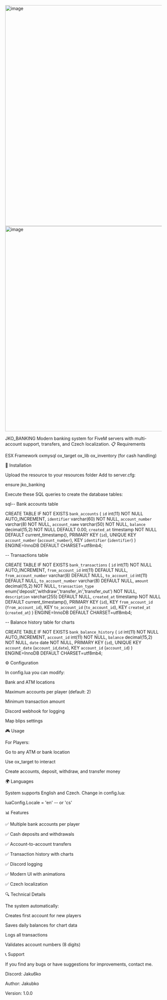 <img width="1205" height="708" alt="image" src="https://github.com/user-attachments/assets/bead1bd9-c05f-4f2b-8fdf-75f27c5fc5ea" />
<img width="539" height="658" alt="image" src="https://github.com/user-attachments/assets/0d5b3dc4-1376-453b-a658-87cbb88ba736" />



JKO_BANKING
Modern banking system for FiveM servers with multi-account support, transfers, and Czech localization.
📋 Requirements

ESX Framework
oxmysql
ox_target
ox_lib
ox_inventory (for cash handling)

🔧 Installation

Upload the resource to your resources folder
Add to server.cfg:

ensure jko_banking

Execute these SQL queries to create the database tables:

sql-- Bank accounts table

CREATE TABLE IF NOT EXISTS `bank_accounts` (
  `id` int(11) NOT NULL AUTO_INCREMENT,
  `identifier` varchar(60) NOT NULL,
  `account_number` varchar(8) NOT NULL,
  `account_name` varchar(50) NOT NULL,
  `balance` decimal(15,2) NOT NULL DEFAULT 0.00,
  `created_at` timestamp NOT NULL DEFAULT current_timestamp(),
  PRIMARY KEY (`id`),
  UNIQUE KEY `account_number` (`account_number`),
  KEY `identifier` (`identifier`)
) ENGINE=InnoDB DEFAULT CHARSET=utf8mb4;

-- Transactions table

CREATE TABLE IF NOT EXISTS `bank_transactions` (
  `id` int(11) NOT NULL AUTO_INCREMENT,
  `from_account_id` int(11) DEFAULT NULL,
  `from_account_number` varchar(8) DEFAULT NULL,
  `to_account_id` int(11) DEFAULT NULL,
  `to_account_number` varchar(8) DEFAULT NULL,
  `amount` decimal(15,2) NOT NULL,
  `transaction_type` enum('deposit','withdraw','transfer_in','transfer_out') NOT NULL,
  `description` varchar(255) DEFAULT NULL,
  `created_at` timestamp NOT NULL DEFAULT current_timestamp(),
  PRIMARY KEY (`id`),
  KEY `from_account_id` (`from_account_id`),
  KEY `to_account_id` (`to_account_id`),
  KEY `created_at` (`created_at`)
) ENGINE=InnoDB DEFAULT CHARSET=utf8mb4;

-- Balance history table for charts

CREATE TABLE IF NOT EXISTS `bank_balance_history` (
  `id` int(11) NOT NULL AUTO_INCREMENT,
  `account_id` int(11) NOT NULL,
  `balance` decimal(15,2) NOT NULL,
  `date` date NOT NULL,
  PRIMARY KEY (`id`),
  UNIQUE KEY `account_date` (`account_id`,`date`),
  KEY `account_id` (`account_id`)
) ENGINE=InnoDB DEFAULT CHARSET=utf8mb4;


⚙️ Configuration

In config.lua you can modify:


Bank and ATM locations

Maximum accounts per player (default: 2)

Minimum transaction amount

Discord webhook for logging

Map blips settings


🎮 Usage

For Players:

Go to any ATM or bank location

Use ox_target to interact

Create accounts, deposit, withdraw, and transfer money

🌍 Languages

System supports English and Czech. Change in config.lua:

luaConfig.Locale = 'en' -- or 'cs'

📊 Features


✅ Multiple bank accounts per player

✅ Cash deposits and withdrawals

✅ Account-to-account transfers

✅ Transaction history with charts

✅ Discord logging

✅ Modern UI with animations

✅ Czech localization

🔍 Technical Details

The system automatically:

Creates first account for new players

Saves daily balances for chart data

Logs all transactions

Validates account numbers (8 digits)


📞 Support

If you find any bugs or have suggestions for improvements, contact me.

Discord: Jaku6ko

Author: Jakubko

Version: 1.0.0
